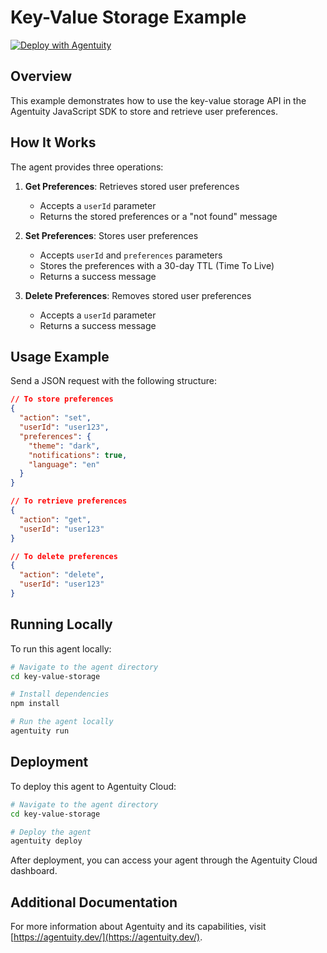 # Key-Value Storage Example

[![Deploy with Agentuity](https://app.agentuity.com/img/deploy.svg)](https://app.agentuity.com/deploy)

## Overview

This example demonstrates how to use the key-value storage API in the Agentuity JavaScript SDK to store and retrieve user preferences.

## How It Works

The agent provides three operations:

1. **Get Preferences**: Retrieves stored user preferences

   - Accepts a `userId` parameter
   - Returns the stored preferences or a "not found" message

2. **Set Preferences**: Stores user preferences

   - Accepts `userId` and `preferences` parameters
   - Stores the preferences with a 30-day TTL (Time To Live)
   - Returns a success message

3. **Delete Preferences**: Removes stored user preferences
   - Accepts a `userId` parameter
   - Returns a success message

## Usage Example

Send a JSON request with the following structure:

```json
// To store preferences
{
  "action": "set",
  "userId": "user123",
  "preferences": {
    "theme": "dark",
    "notifications": true,
    "language": "en"
  }
}

// To retrieve preferences
{
  "action": "get",
  "userId": "user123"
}

// To delete preferences
{
  "action": "delete",
  "userId": "user123"
}
```

## Running Locally

To run this agent locally:

```bash
# Navigate to the agent directory
cd key-value-storage

# Install dependencies
npm install

# Run the agent locally
agentuity run
```

## Deployment

To deploy this agent to Agentuity Cloud:

```bash
# Navigate to the agent directory
cd key-value-storage

# Deploy the agent
agentuity deploy
```

After deployment, you can access your agent through the Agentuity Cloud dashboard.

## Additional Documentation

For more information about Agentuity and its capabilities, visit [https://agentuity.dev/](https://agentuity.dev/).

